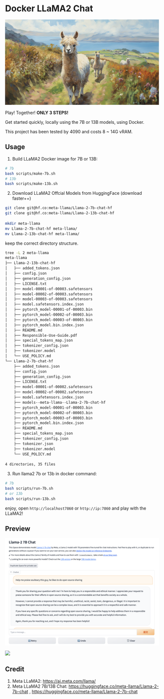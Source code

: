 # Docker LLaMA2 Chat

![](.github/llama2.jpg)

Play! Together! **ONLY 3 STEPS!**

Get started quickly, locally using the 7B or 13B models, using Docker.

This project has been tested by 4090 and costs 8 ~ 14G vRAM.

## Usage

1. Build LLaMA2 Docker image for 7B or 13B:

```bash
# 7b
bash scripts/make-7b.sh
# 13b
bash scripts/make-13b.sh
```

2. Download LLaMA2 Offcial Models from HuggingFace (download faster++)

```bash
git clone git@hf.co:meta-llama/Llama-2-7b-chat-hf
git clone git@hf.co:meta-llama/Llama-2-13b-chat-hf

mkdir meta-llama
mv Llama-2-7b-chat-hf meta-llama/
mv Llama-2-13b-chat-hf meta-llama/
```

keep the correct directory structure.

```bash
tree -L 2 meta-llama
meta-llama
├── Llama-2-13b-chat-hf
│   ├── added_tokens.json
│   ├── config.json
│   ├── generation_config.json
│   ├── LICENSE.txt
│   ├── model-00001-of-00003.safetensors
│   ├── model-00002-of-00003.safetensors
│   ├── model-00003-of-00003.safetensors
│   ├── model.safetensors.index.json
│   ├── pytorch_model-00001-of-00003.bin
│   ├── pytorch_model-00002-of-00003.bin
│   ├── pytorch_model-00003-of-00003.bin
│   ├── pytorch_model.bin.index.json
│   ├── README.md
│   ├── Responsible-Use-Guide.pdf
│   ├── special_tokens_map.json
│   ├── tokenizer_config.json
│   ├── tokenizer.model
│   └── USE_POLICY.md
└── Llama-2-7b-chat-hf
    ├── added_tokens.json
    ├── config.json
    ├── generation_config.json
    ├── LICENSE.txt
    ├── model-00001-of-00002.safetensors
    ├── model-00002-of-00002.safetensors
    ├── model.safetensors.index.json
    ├── models--meta-llama--Llama-2-7b-chat-hf
    ├── pytorch_model-00001-of-00003.bin
    ├── pytorch_model-00002-of-00003.bin
    ├── pytorch_model-00003-of-00003.bin
    ├── pytorch_model.bin.index.json
    ├── README.md
    ├── special_tokens_map.json
    ├── tokenizer_config.json
    ├── tokenizer.json
    ├── tokenizer.model
    └── USE_POLICY.md

4 directories, 35 files
```

3. Run llama2 7b or 13b in docker command:

```bash
# 7b
bash scripts/run-7b.sh
# or 13b
bash scripts/run-13b.sh
```

enjoy, open `http://localhost7860` or `http://ip:7860` and play with the LLaMA2!


## Preview

![](.github/preview.png)

![](.github/clip.gif)

## Credit

1. Meta LLaMA2: https://ai.meta.com/llama/
2. Meta LLaMA2 7B/13B Chat: https://huggingface.co/meta-llama/Llama-2-7b-chat , https://huggingface.co/meta-llama/Llama-2-7b-chat